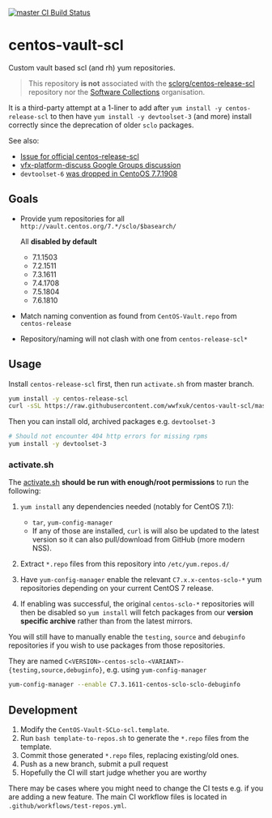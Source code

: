 [![master CI Build Status]][master CI link]

# centos-vault-scl

Custom vault based scl (and rh) yum repositories.

> This repository **is not** associated with the [sclorg/centos-release-scl](https://github.com/sclorg/centos-release-scl)
> repository nor the [Software Collections](https://www.softwarecollections.org/en/) organisation.

It is a third-party attempt at a 1-liner to add after `yum install -y centos-release-scl` to then
have `yum install -y devtoolset-3` (and more) install correctly since the deprecation of older `sclo` packages.

See also:

- [Issue for official centos-release-scl](https://github.com/sclorg/centos-release-scl/issues/4)
- [vfx-platform-discuss Google Groups discussion](https://groups.google.com/forum/#!msg/vfx-platform-discuss/_-_CPw1fD3c/9jls2dP-AgAJ)
- `devtoolset-6` [was dropped in CentoOS 7.7.1908](https://www.centos.org/forums/viewtopic.php?f=48&t=71663&hilit=devtoolset+6)

## Goals

- Provide yum repositories for all `http://vault.centos.org/7.*/sclo/$basearch/`

  All **disabled by default**
    - 7.1.1503
    - 7.2.1511
    - 7.3.1611
    - 7.4.1708
    - 7.5.1804
    - 7.6.1810
- Match naming convention as found from `CentOS-Vault.repo` from `centos-release`
- Repository/naming will not clash with one from `centos-release-scl*`


## Usage

Install `centos-release-scl` first, then run `activate.sh` from master branch.


```bash
yum install -y centos-release-scl
curl -sSL https://raw.githubusercontent.com/wwfxuk/centos-vault-scl/master/activate.sh | bash
```

Then you can install old, archived packages e.g. `devtoolset-3`

```bash
# Should not encounter 404 http errors for missing rpms
yum install -y devtoolset-3
```

### activate.sh

The [activate.sh](https://github.com/wwfxuk/centos-vault-scl/blob/master/activate.sh)
**should be run with enough/root permissions** to run the following:


1. `yum install` any dependencies needed (notably for CentOS 7.1):

    - `tar`, `yum-config-manager`
    - If any of those are installed, `curl` is will also be updated to the latest
      version so it can also pull/download from GitHub (more modern NSS).

1. Extract `*.repo` files from this repository into `/etc/yum.repos.d/`
1. Have `yum-config-manager` enable the relevant `C7.x.x-centos-sclo-*`
   yum repositories depending on your current CentOS 7 release.
1. If enabling was successful, the original `centos-sclo-*` repositories will
   then be disabled so `yum install` will fetch packages from our **version
   specific archive** rather than from the latest mirrors.

You will still have to manually enable the `testing`, `source` and `debuginfo`
repositories if you wish to use packages from those repositories.

They are named `C<VERSION>-centos-sclo-<VARIANT>-{testing,source,debuginfo}`,
e.g. using `yum-config-manager`

```bash
yum-config-manager --enable C7.3.1611-centos-sclo-sclo-debuginfo
```

## Development

1. Modify the `CentOS-Vault-SCLo-scl.template`.
1. Run `bash template-to-repos.sh` to generate the `*.repo` files from the template.
1. Commit those generated `*.repo` files, replacing existing/old ones.
1. Push as a new branch, submit a pull request
1. Hopefully the CI will start judge whether you are worthy

There may be cases where you might need to change the CI tests e.g. if you are
adding a new feature. The main CI workflow files is located in
`.github/workflows/test-repos.yml`.

[master CI Build Status]: https://github.com/wwfxuk/centos-vault-scl/workflows/CI/badge.svg?branch=master
[master CI link]: https://github.com/wwfxuk/centos-vault-scl/actions?query=branch%3Amaster